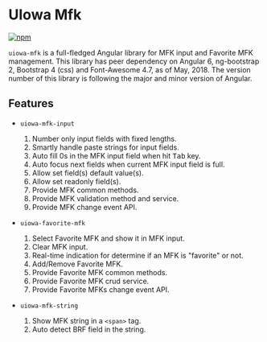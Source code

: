 # UIowa Mfk

[![npm](https://img.shields.io/npm/v/@uiowa/uiowa-mfk.svg?style=flat-square)](https://www.npmjs.com/package/@uiowa/uiowa-mfk)

`uiowa-mfk` is a full-fledged Angular library for MFK input and Favorite MFK management. This library has peer dependency on Angular 6, ng-bootstrap 2, Bootstrap 4 (css) and Font-Awesome 4.7, as of May, 2018. The version number of this library is following the major and minor version of Angular.

## Features

- `uiowa-mfk-input`

  1.  Number only input fields with fixed lengths.
  2.  Smartly handle paste strings for input fields.
  3.  Auto fill 0s in the MFK input field when hit <kbd>Tab</kbd> key.
  4.  Auto focus next fields when current MFK input field is full.
  5.  Allow set field(s) default value(s).
  6.  Allow set readonly field(s).
  7.  Provide MFK common methods.
  8.  Provide MFK validation method and service.
  9.  Provide MFK change event API.

- `uiowa-favorite-mfk`

  1.  Select Favorite MFK and show it in MFK input.
  2.  Clear MFK input.
  3.  Real-time indication for determine if an MFK is "favorite" or not.
  4.  Add/Remove Favorite MFK.
  5.  Provide Favorite MFK common methods.
  6.  Provide Favorite MFK crud service.
  7.  Provide Favorite MFKs change event API.

- `uiowa-mfk-string`

  1.  Show MFK string in a `<span>` tag.
  2.  Auto detect BRF field in the string.
